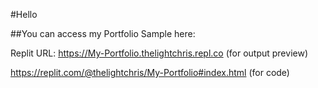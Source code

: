 #Hello

##You can access my Portfolio Sample here:

Replit URL: https://My-Portfolio.thelightchris.repl.co (for output preview)




https://replit.com/@thelightchris/My-Portfolio#index.html (for code)
